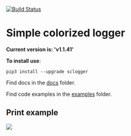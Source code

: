 [![Build Status](https://travis-ci.org/Kit-Scribe/sclogger.svg?branch=master)](https://travis-ci.org/Kit-Scribe/sclogger)

# Simple colorized logger

**Current version is: 'v1.1.41'**

**To install use**:

    pip3 install --upgrade sclogger


Find docs in the [docs](/docs) folder.

Find code examples in the [examples](/docs/examples) folder.

<h2>Print example</h2>

![](/docs/images/sclogger.png)

